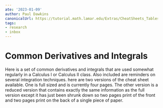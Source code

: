 ```yaml
---
ate: '2023-01-09'
author: Paul Dawkins
canonicalUrl: https://tutorial.math.lamar.edu/Extras/CheatSheets_Tables.aspx#CommonDerivInt
tags:
- research
- inbox
---
```


# Common Derivatives and Integrals

Here is a set of common derivatives and integrals that are used somewhat regularly in a Calculus I or Calculus II class. Also included are reminders on several integration techniques. here are two versions of the cheat sheet available. One is full sized and is currently four pages. The other version is a reduced version that contains exactly the same information as the full version except it has just been shrunk down so two pages print of the front and two pages print on the back of a single piece of paper.